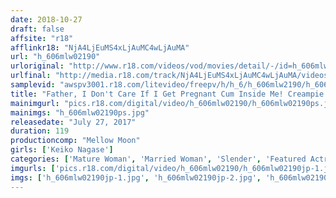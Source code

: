 ```yaml
---
date: 2018-10-27
draft: false
affsite: "r18"
afflinkr18: "NjA4LjEuMS4xLjAuMC4wLjAuMA"
url: "h_606mlw02190"
urloriginal: "http://www.r18.com/videos/vod/movies/detail/-/id=h_606mlw02190"
urlfinal: "http://media.r18.com/track/NjA4LjEuMS4xLjAuMC4wLjAuMA/videos/vod/movies/detail/-/id=h_606mlw02190"
samplevid: "awspv3001.r18.com/litevideo/freepv/h/h_6/h_606mlw2190/h_606mlw2190_dmb_w.mp4"
title: "Father, I Don't Care If I Get Pregnant Cum Inside Me! Creampie Sex With A Son's Wife Kyoko Nagase"
mainimgurl: "pics.r18.com/digital/video/h_606mlw02190/h_606mlw02190ps.jpg"
mainimgs: "h_606mlw02190ps.jpg"
releasedate: "July 27, 2017"
duration: 119
productioncomp: "Mellow Moon"
girls: ['Keiko Nagase']
categories: ['Mature Woman', 'Married Woman', 'Slender', 'Featured Actress', 'Cheating Wife', 'Drama', 'Creampie', 'Hi-Def']
imgurls: ['pics.r18.com/digital/video/h_606mlw02190/h_606mlw02190jp-1.jpg', 'pics.r18.com/digital/video/h_606mlw02190/h_606mlw02190jp-2.jpg', 'pics.r18.com/digital/video/h_606mlw02190/h_606mlw02190jp-3.jpg', 'pics.r18.com/digital/video/h_606mlw02190/h_606mlw02190jp-4.jpg', 'pics.r18.com/digital/video/h_606mlw02190/h_606mlw02190jp-5.jpg', 'pics.r18.com/digital/video/h_606mlw02190/h_606mlw02190jp-6.jpg', 'pics.r18.com/digital/video/h_606mlw02190/h_606mlw02190jp-7.jpg', 'pics.r18.com/digital/video/h_606mlw02190/h_606mlw02190jp-8.jpg', 'pics.r18.com/digital/video/h_606mlw02190/h_606mlw02190jp-9.jpg', 'pics.r18.com/digital/video/h_606mlw02190/h_606mlw02190jp-10.jpg', 'pics.r18.com/digital/video/h_606mlw02190/h_606mlw02190jp-11.jpg', 'pics.r18.com/digital/video/h_606mlw02190/h_606mlw02190jp-12.jpg', 'pics.r18.com/digital/video/h_606mlw02190/h_606mlw02190jp-13.jpg', 'pics.r18.com/digital/video/h_606mlw02190/h_606mlw02190jp-14.jpg', 'pics.r18.com/digital/video/h_606mlw02190/h_606mlw02190jp-15.jpg', 'pics.r18.com/digital/video/h_606mlw02190/h_606mlw02190jp-16.jpg', 'pics.r18.com/digital/video/h_606mlw02190/h_606mlw02190jp-17.jpg', 'pics.r18.com/digital/video/h_606mlw02190/h_606mlw02190jp-18.jpg', 'pics.r18.com/digital/video/h_606mlw02190/h_606mlw02190jp-19.jpg']
imgs: ['h_606mlw02190jp-1.jpg', 'h_606mlw02190jp-2.jpg', 'h_606mlw02190jp-3.jpg', 'h_606mlw02190jp-4.jpg', 'h_606mlw02190jp-5.jpg', 'h_606mlw02190jp-6.jpg', 'h_606mlw02190jp-7.jpg', 'h_606mlw02190jp-8.jpg', 'h_606mlw02190jp-9.jpg', 'h_606mlw02190jp-10.jpg', 'h_606mlw02190jp-11.jpg', 'h_606mlw02190jp-12.jpg', 'h_606mlw02190jp-13.jpg', 'h_606mlw02190jp-14.jpg', 'h_606mlw02190jp-15.jpg', 'h_606mlw02190jp-16.jpg', 'h_606mlw02190jp-17.jpg', 'h_606mlw02190jp-18.jpg', 'h_606mlw02190jp-19.jpg']
---
```


